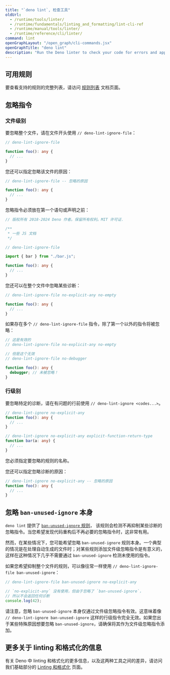 ```yaml
---
title: "`deno lint`, 检查工具"
oldUrl:
  - /runtime/tools/linter/
  - /runtime/fundamentals/linting_and_formatting/lint-cli-ref
  - /runtime/manual/tools/linter/
  - /runtime/reference/cli/linter/
command: lint
openGraphLayout: "/open_graph/cli-commands.jsx"
openGraphTitle: "deno lint"
description: "Run the Deno linter to check your code for errors and apply automated fixes"
---
```


## 可用规则

要查看支持的规则的完整列表，请访问 [规则列表](/lint/) 文档页面。

## 忽略指令

### 文件级别

要忽略整个文件，请在文件开头使用 `// deno-lint-ignore-file`：

```ts
// deno-lint-ignore-file

function foo(): any {
  // ...
}
```

您还可以指定忽略该文件的原因：

```ts
// deno-lint-ignore-file -- 忽略的原因

function foo(): any {
  // ...
}
```

忽略指令必须放在第一个语句或声明之前：

```ts
// 版权所有 2018-2024 Deno 作者。保留所有权利。MIT 许可证.

/**
 * 一些 JS 文档
 */

// deno-lint-ignore-file

import { bar } from "./bar.js";

function foo(): any {
  // ...
}
```

您还可以在整个文件中忽略某些诊断：

```ts
// deno-lint-ignore-file no-explicit-any no-empty

function foo(): any {
  // ...
}
```

如果存在多个 `// deno-lint-ignore-file` 指令，除了第一个以外的指令将被忽略：

```ts
// 这是有效的
// deno-lint-ignore-file no-explicit-any no-empty

// 但是这个无效
// deno-lint-ignore-file no-debugger

function foo(): any {
  debugger; // 未被忽略！
}
```

### 行级别

要忽略特定的诊断，请在有问题的行前使用 `// deno-lint-ignore <codes...>`。

```ts
// deno-lint-ignore no-explicit-any
function foo(): any {
  // ...
}

// deno-lint-ignore no-explicit-any explicit-function-return-type
function bar(a: any) {
  // ...
}
```

您必须指定要忽略的规则的名称。

您还可以指定忽略诊断的原因：

```ts
// deno-lint-ignore no-explicit-any -- 忽略的原因
function foo(): any {
  // ...
}
```

## 忽略 `ban-unused-ignore` 本身

`deno lint` 提供了 [`ban-unused-ignore` 规则](/lint/rules/ban-unused-ignore/)，
该规则会检测不再抑制某些诊断的忽略指令。当您希望发现代码重构后不再必要的忽略指令时，这非常有用。

然而，在某些情况下，您可能希望忽略 `ban-unused-ignore` 规则本身。一个典型的情况是在处理自动生成的文件时；对某些规则添加文件级忽略指令是有意义的，这样在这种情况下几乎不需要通过 `ban-unused-ignore` 检测未使用的指令。

如果您希望抑制整个文件的规则，可以像往常一样使用 `// deno-lint-ignore-file ban-unused-ignore`：

```ts
// deno-lint-ignore-file ban-unused-ignore no-explicit-any

// `no-explicit-any` 没有使用，但由于忽略了 `ban-unused-ignore`，
// 所以不会返回任何诊断
console.log(42);
```

请注意，忽略 `ban-unused-ignore` 本身仅通过文件级忽略指令有效。这意味着像 `// deno-lint-ignore ban-unused-ignore` 这样的行级指令完全无效。如果您出于某些特殊原因想要忽略 `ban-unused-ignore`，请确保将其作为文件级忽略指令添加。

## 更多关于 linting 和格式化的信息

有关 Deno 中 linting 和格式化的更多信息，以及这两种工具之间的差异，请访问我们基础部分的 [Linting 和格式化](/runtime/fundamentals/linting_and_formatting/) 页面。
